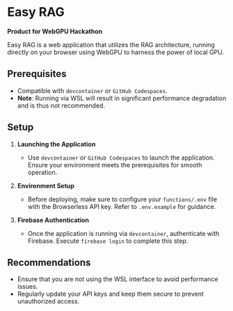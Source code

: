 # Easy RAG

**Product for WebGPU Hackathon**

Easy RAG is a web application that utilizes the RAG architecture, running directly on your browser using WebGPU to harness the power of local GPU.

## Prerequisites

- Compatible with `devcontainer` or `GitHub Codespaces`.
- **Note**: Running via WSL will result in significant performance degradation and is thus not recommended.

## Setup

1. **Launching the Application**

   - Use `devcontainer` or `GitHub Codespaces` to launch the application. Ensure your environment meets the prerequisites for smooth operation.

2. **Environment Setup**

   - Before deploying, make sure to configure your `functions/.env` file with the Browserless API key. Refer to `.env.example` for guidance.

3. **Firebase Authentication**
   - Once the application is running via `devcontainer`, authenticate with Firebase. Execute `firebase login` to complete this step.

## Recommendations

- Ensure that you are not using the WSL interface to avoid performance issues.
- Regularly update your API keys and keep them secure to prevent unauthorized access.
